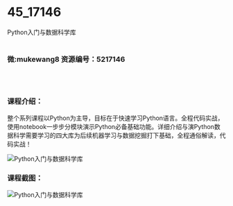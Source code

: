 # 45_17146
Python入门与数据科学库
<br/></br>
<h3>微:mukewang8 资源编号：5217146</h3>
<br/></br>
<h3>课程介绍：</h3>
<p>整个系列课程以Python为主导，目标在于快速学习Python语言。全程代码实战，使用notebook一步步分模块演示Python必备基础功能。详细介绍与演Python数据科学需要学习的四大库为后续机器学习与数据挖掘打下基础，全程通俗解读，代码实战！</p>
<p><img src="https://www.ko996.com/wp-content/uploads/img/2020/12/1-110-300x205.png" alt="Python入门与数据科学库"></p>
<div class="info-desc">
<h3>课程截图：</h3>
<p><img src="https://www.ko996.com/wp-content/uploads/img/2020/12/2-97.png" alt="Python入门与数据科学库"></p>


			
</div>
